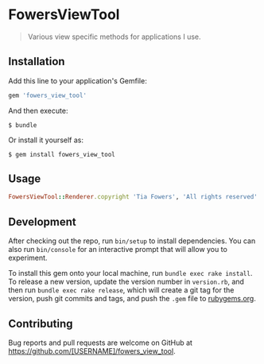 # FowersViewTool

> Various view specific methods for applications I use.

## Installation

Add this line to your application's Gemfile:

```ruby
gem 'fowers_view_tool'
```

And then execute:

    $ bundle

Or install it yourself as:

    $ gem install fowers_view_tool

## Usage

```ruby
FowersViewTool::Renderer.copyright 'Tia Fowers', 'All rights reserved'
```

## Development

After checking out the repo, run `bin/setup` to install dependencies. You can also run `bin/console` for an interactive prompt that will allow you to experiment.

To install this gem onto your local machine, run `bundle exec rake install`. To release a new version, update the version number in `version.rb`, and then run `bundle exec rake release`, which will create a git tag for the version, push git commits and tags, and push the `.gem` file to [rubygems.org](https://rubygems.org).

## Contributing

Bug reports and pull requests are welcome on GitHub at https://github.com/[USERNAME]/fowers_view_tool.

